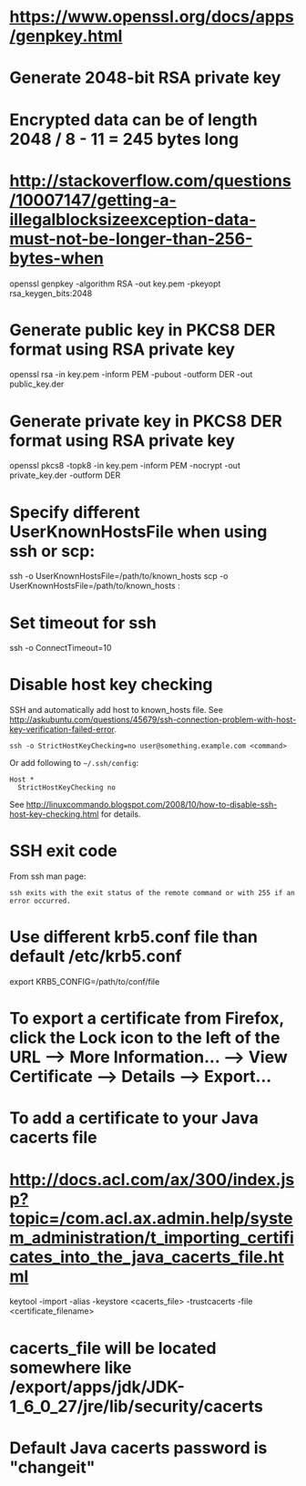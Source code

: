# https://www.openssl.org/docs/apps/genpkey.html
# Generate 2048-bit RSA private key
# Encrypted data can be of length 2048 / 8 - 11 = 245 bytes long
# http://stackoverflow.com/questions/10007147/getting-a-illegalblocksizeexception-data-must-not-be-longer-than-256-bytes-when
openssl genpkey -algorithm RSA -out key.pem -pkeyopt rsa_keygen_bits:2048

# Generate public key in PKCS8 DER format using RSA private key
openssl rsa -in key.pem -inform PEM -pubout -outform DER -out public_key.der

# Generate private key in PKCS8 DER format using RSA private key
openssl pkcs8 -topk8 -in key.pem -inform PEM -nocrypt -out private_key.der -outform DER

# Specify different UserKnownHostsFile when using ssh or scp:
ssh -o UserKnownHostsFile=/path/to/known_hosts <host>
scp -o UserKnownHostsFile=/path/to/known_hosts <file> <host>:

# Set timeout for ssh
ssh -o ConnectTimeout=10  <hostName>

# Disable host key checking
SSH and automatically add host to known_hosts file. See http://askubuntu.com/questions/45679/ssh-connection-problem-with-host-key-verification-failed-error.
```
ssh -o StrictHostKeyChecking=no user@something.example.com <command>
```
Or add following to `~/.ssh/config`:
```
Host *
  StrictHostKeyChecking no
```
See http://linuxcommando.blogspot.com/2008/10/how-to-disable-ssh-host-key-checking.html for details.

# SSH exit code
From ssh man page:
```
ssh exits with the exit status of the remote command or with 255 if an error occurred.
```

# Use different krb5.conf file than default /etc/krb5.conf
export KRB5_CONFIG=/path/to/conf/file

# To export a certificate from Firefox, click the Lock icon to the left of the URL --> More Information... --> View Certificate --> Details --> Export...
# To add a certificate to your Java cacerts file
# http://docs.acl.com/ax/300/index.jsp?topic=/com.acl.ax.admin.help/system_administration/t_importing_certificates_into_the_java_cacerts_file.html
keytool -import -alias <alias> -keystore <cacerts_file> -trustcacerts -file <certificate_filename>
# cacerts_file will be located somewhere like /export/apps/jdk/JDK-1_6_0_27/jre/lib/security/cacerts
# Default Java cacerts password is "changeit"